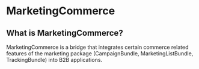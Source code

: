 MarketingCommerce
=================

What is MarketingCommerce?
--------------------------

MarketingCommerce is a bridge that integrates certain commerce related features of the marketing package
(CampaignBundle, MarketingListBundle, TrackingBundle) into B2B applications.
